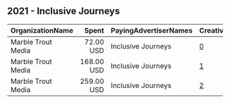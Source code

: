 ## 2021 - Inclusive Journeys 
|OrganizationName|Spent|PayingAdvertiserNames|CreativeUrls|Impressions|Genders|AgeBrackets|CountryCodes|BillingAddresses|CandidateBallotInformation|
|:---|---:|:---|:---|---:|:---|:---|:---|:---|:---|
|Marble Trout Media|72.00 USD|Inclusive Journeys|[0](https://www.snap.com/political-ads/asset/bf4f672d556b58ee2db4fbe4654627d6bdca4e476335c6775b4c430e81cf89ca?mediaType=mp4)|14,823||18+|united states|US||
|Marble Trout Media|168.00 USD|Inclusive Journeys|[1](https://www.snap.com/political-ads/asset/2dd6fb50b8c546d05b29ef0de2a9d3fc11902afac001cd4c03bc1f63f32c2fb4?mediaType=mp4)|31,964||18+|united states|US||
|Marble Trout Media|259.00 USD|Inclusive Journeys|[2](https://www.snap.com/political-ads/asset/80d86fdbde866b23cc236976b3dde2d6fedbacb222e7f2a8d2c2c41bdfaf248b?mediaType=mp4)|55,003||18+|united states|US||
